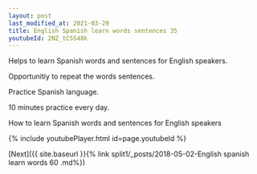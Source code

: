 ```yaml
---
layout: post
last_modified_at: 2021-03-29
title: English Spanish learn words sentences 35 
youtubeId: 2NZ_tC5S48k
---
```

 
 
Helps to learn Spanish words and sentences for English speakers.

Opportunitiy to repeat the words sentences. 

Practice Spanish language. 
 
10 minutes practice every day. 
 
How to learn Spanish words and sentences for English speakers 
 
{% include youtubePlayer.html id=page.youtubeId %}
 
 
[Next]({{ site.baseurl }}{% link  split1/_posts/2018-05-02-English spanish learn words 60 .md%})
 
